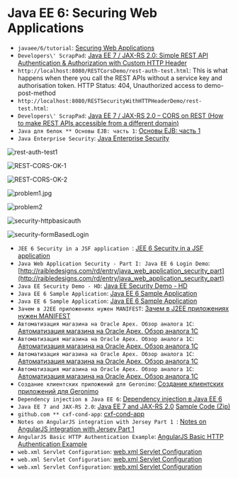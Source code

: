 Java EE 6: Securing Web Applications
====================================

* `javaee/6/tutorial`: [Securing Web Applications](http://docs.oracle.com/javaee/6/tutorial/doc/gkbaa.html)
* `Developers\' ScrapPad`: [Java EE 7 / JAX-RS 2.0: Simple REST API Authentication & Authorization with Custom HTTP Header](http://www.developerscrappad.com/1814/java/java-ee/rest-jax-rs/java-ee-7-jax-rs-2-0-simple-rest-api-authentication-authorization-with-custom-http-header/)
* `http://localhost:8080/RESTCorsDemo/rest-auth-test.html`: This is what happens when there you call the REST APIs without a service key and authorisation token. HTTP Status: 404, Unauthorized access to demo-post-method
* `http://localhost:8080/RESTSecurityWithHTTPHeaderDemo/rest-test.html`: 
* `Developers\' ScrapPad`: [Java EE 7 / JAX-RS 2.0 – CORS on REST (How to make REST APIs accessible from a different domain)](http://www.developerscrappad.com/1781/java/java-ee/rest-jax-rs/java-ee-7-jax-rs-2-0-cors-on-rest-how-to-make-rest-apis-accessible-from-a-different-domain/)
* `Java для белок ** Основы EJB: часть 1`: [Основы EJB: часть 1](http://j4sq.blogspot.com/2011/10/ejb-1.html)
* `Java Enterprise Security`: [Java Enterprise Security](http://secappdev.org/handouts/2009/JEE%20security.pdf)

![rest-auth-test1](http://www.developerscrappad.com/wp-content/uploads/2014/06/rest-auth-test1.jpg)

![REST-CORS-OK-1](http://www.developerscrappad.com/wp-content/uploads/2014/03/REST-CORS-OK-1.jpg)

![REST-CORS-OK-2](http://www.developerscrappad.com/wp-content/uploads/2014/03/REST-CORS-OK-2.jpg)

![problem1.jpg](http://www.developerscrappad.com/wp-content/uploads/2014/03/problem1.jpg)

![problem2](http://www.developerscrappad.com/wp-content/uploads/2014/03/problem2.jpg)

![security-httpbasicauth](http://docs.oracle.com/javaee/6/tutorial/doc/figures/security-httpbasicauth.gif)

![security-formBasedLogin](http://docs.oracle.com/javaee/6/tutorial/doc/figures/security-formBasedLogin.gif)

* `JEE 6 Security in a JSF application `: [JEE 6 Security in a JSF application ](http://incepttechnologies.blogspot.com/p/jee-6-security.html)
* `Java Web Application Security - Part I: Java EE 6 Login Demo`: [http://raibledesigns.com/rd/entry/java_web_application_security_part](http://raibledesigns.com/rd/entry/java_web_application_security_part)
* `Java EE Security Demo - HD`: [Java EE Security Demo - HD](https://www.youtube.com/watch?v=8bXBGU7uo4o)
* `Java EE 6 Sample Application`: [Java EE 6 Sample Application](http://tomee.apache.org/java-ee-6-sample-application.html)
* `Java EE 6 Sample Application`: [Java EE 6 Sample Application](https://github.com/apache/tomee/tree/042d4d9fc647c32ee31c4c7455a4769817564340/examples)
* `Зачем в J2EE приложениях нужен MANIFEST`: [Зачем в J2EE приложениях нужен MANIFEST](http://www.sql.ru/forum/901314/zachem-v-j2ee-prilozheniyah-nuzhen-manifest-class-path)
* `Автоматизация магазина на Oracle Apex. Обзор аналога 1С`: [Автоматизация магазина на Oracle Apex. Обзор аналога 1С](http://infostart.ru/public/186602/)
* `Автоматизация магазина на Oracle Apex. Обзор аналога 1С`: [Автоматизация магазина на Oracle Apex. Обзор аналога 1С](http://retail.moblin.com.ua:8080/ords/f?p=106:1:7120223379466::NO:::)
* `Автоматизация магазина на Oracle Apex. Обзор аналога 1С`: [Автоматизация магазина на Oracle Apex. Обзор аналога 1С](http://retail.moblin.com.ua:8080/ords/f?p=107:1:2293595515876:::::)
* `Автоматизация магазина на Oracle Apex. Обзор аналога 1С`: [Автоматизация магазина на Oracle Apex. Обзор аналога 1С](https://www.youtube.com/watch?v=Y3VDRZODDA4&feature=youtu.be)
* `Создание клиентских приложений для Geronimo`: [Создание клиентских приложений для Geronimo](http://www.ibm.com/developerworks/ru/library/os-ag-client/)
* `Dependency injection в Java EE 6`: [Dependency injection в Java EE 6](http://habrahabr.ru/post/136140/)
* `Java EE 7 and JAX-RS 2.0`: [Java EE 7 and JAX-RS 2.0](http://java.dzone.com/articles/java-ee-7-and-jax-rs-20) [Sample Code (Zip)](http://www.oracle.com/technetwork/articles/java/samples-1929351.zip)
* `github.com ** cxf-cond-app`: [cxf-cond-app](https://github.com/sklevenz/cxf-cond-app)
* `Notes on AngularJS integration with Jersey Part 1 `: [Notes on AngularJS integration with Jersey Part 1](http://javarelated.com/notes-on-angularjs-integration-with-jersey-part-1.html)
* `AngularJS Basic HTTP Authentication Example`: [AngularJS Basic HTTP Authentication Example](http://www.jasonwatmore.com/post/2014/05/26/AngularJS-Basic-HTTP-Authentication-Example.aspx)
* `web.xml Servlet Configuration`: [web.xml Servlet Configuration](http://tutorials.jenkov.com/java-servlets/web-xml.html)
* `web.xml Servlet Configuration`: [web.xml Servlet Configuration](http://docs.oracle.com/cd/E13222_01/wls/docs92/webapp/configureservlet.html#wp156049)
* `web.xml Servlet Configuration`: [web.xml Servlet Configuration](http://docs.oracle.com/cd/E13222_01/wls/docs92/webapp/configureservlet.html)

